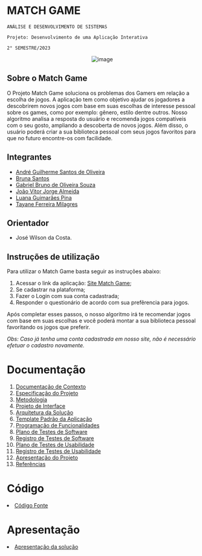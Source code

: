 # MATCH GAME

`ANÁLISE E DESENVOLVIMENTO DE SISTEMAS` 

`Projeto: Desenvolvimento de uma Aplicação Interativa`

`2° SEMESTRE/2023` <br>

<div align="center">
  
![image](https://github.com/ICEI-PUC-Minas-PMV-ADS/pmv-ads-2023-2-e2-proj-int-t2-match-game/assets/127251265/fef4d44e-434a-4bb6-b062-868a5265b292)
</div>

## Sobre o Match Game

O Projeto Match Game soluciona os problemas dos Gamers em relação a escolha de jogos. A aplicação tem como objetivo ajudar os jogadores a descobrirem novos jogos com base em suas escolhas de interesse pessoal sobre os games, como por exemplo: gênero, estilo dentre outros. Nosso algoritmo analisa a resposta do usuário e recomenda jogos compatíveis com o seu gosto, ampliando a descoberta de novos jogos. Além disso, o usuário poderá criar a sua biblioteca pessoal com seus jogos favoritos para que no futuro encontre-os com facilidade. 

## Integrantes

* <html><head></head><body><a href="https://github.com/AndreeGS">André Guilherme Santos de Oliveira</a></body></html>
* <html><head></head><body><a href="https://github.com/brunasantos-dev">Bruna Santos</a></body></html>
* <html><head></head><body><a href="https://github.com/GabrielBruno7">Gabriel Bruno de Oliveira Souza</a></body></html>
* <html><head></head><body><a href="https://github.com/joaoalmei">João Vitor Jorge Almeida</a></body></html>
* <html><head></head><body><a href="https://github.com/luanagpinax">Luana Guimarães Pina</a></body></html>
* <html><head></head><body><a href="https://github.com/taymilagres">Tayane Ferreira Milagres</a></body></html>


## Orientador

* José Wilson da Costa.

## Instruções de utilização

Para utilizar o Match Game basta seguir as instruções abaixo:

1. Acessar o link da aplicação: <a href="https://matchgame.azurewebsites.net/"> Site Match Game</a>;
2. Se cadastrar na plataforma;
3. Fazer o Login com sua conta cadastrada;
4. Responder o questionário de acordo com sua prefêrencia para jogos.

Após completar esses passos, o nosso algoritmo irá te recomendar jogos com base em suas escolhas e você poderá montar a sua biblioteca pessoal favoritando os jogos que preferir.

_Obs: Caso já tenha uma conta cadastrada em nosso site, não é necessário efetuar o cadastro novamente._


# Documentação

<ol>
<li><a href="docs/01-Documentação de Contexto.md"> Documentação de Contexto</a></li>
<li><a href="docs/02-Especificação do Projeto.md"> Especificação do Projeto</a></li>
<li><a href="docs/03-Metodologia.md"> Metodologia</a></li>
<li><a href="docs/04-Projeto de Interface.md"> Projeto de Interface</a></li>
<li><a href="docs/05-Arquitetura da Solução.md"> Arquitetura da Solução</a></li>
<li><a href="docs/06-Template Padrão da Aplicação.md"> Template Padrão da Aplicação</a></li>
<li><a href="docs/07-Programação de Funcionalidades.md"> Programação de Funcionalidades</a></li>
<li><a href="docs/08-Plano de Testes de Software.md"> Plano de Testes de Software</a></li>
<li><a href="docs/09-Registro de Testes de Software.md"> Registro de Testes de Software</a></li>
<li><a href="docs/10-Plano de Testes de Usabilidade.md"> Plano de Testes de Usabilidade</a></li>
<li><a href="docs/11-Registro de Testes de Usabilidade.md"> Registro de Testes de Usabilidade</a></li>
<li><a href="docs/12-Apresentação do Projeto.md"> Apresentação do Projeto</a></li>
<li><a href="docs/13-Referências.md"> Referências</a></li>
</ol>

# Código

<li><a href="src/README.md"> Código Fonte</a></li>

# Apresentação

<li><a href="presentation/README.md"> Apresentação da solução</a></li>
